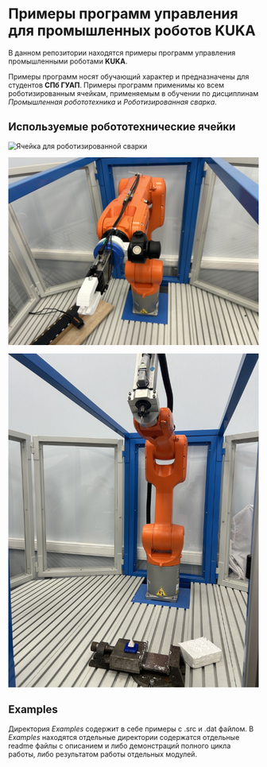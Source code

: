 # Примеры программ управления для промышленных роботов KUKA

В данном репозитории находятся примеры программ управления промышленными роботами **KUKA**. 

Примеры программ носят обучающий характер и предназначены для студентов **СПб ГУАП**. Примеры программ применимы ко всем роботизированным ячейкам, применяемым в обучении по дисциплинам *Промышленная робототехника* и *Роботизированная сварка*.

## Используемые робототехнические ячейки

![Ячейка для роботизированной сварки](media/photos/kr8-arc.JPG)

![Ячейка для паллетирования](media/photos/kr10-pallette.JPG)

![Ячейка для фрезеровки](photos/kr10-frez.JPG)

## Examples

Директория *Examples* содержит в себе примеры с .src и .dat файлом. В *Examples* находятся отдельные директории содержатся отдельные readme файлы с описанием и либо демонстраций полного цикла работы, либо результатом работы отдельных модулей.

